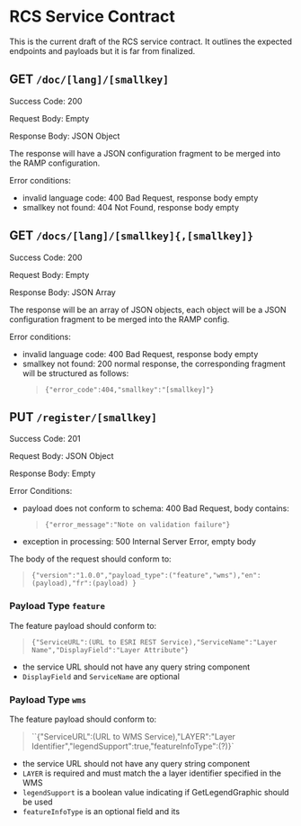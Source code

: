 # RCS Service Contract

This is the current draft of the RCS service contract.  It outlines the expected
endpoints and payloads but it is far from finalized.

## GET ``/doc/[lang]/[smallkey]``

Success Code: 200

Request Body: Empty

Response Body: JSON Object

The response will have a JSON configuration fragment to be merged into the RAMP
configuration.

Error conditions:
- invalid language code: 400 Bad Request, response body empty
- smallkey not found: 404 Not Found, response body empty

## GET ``/docs/[lang]/[smallkey]{,[smallkey]}``

Success Code: 200

Request Body: Empty

Response Body: JSON Array

The response will be an array of JSON objects, each object will be a JSON
configuration fragment to be merged into the RAMP config.

Error conditions:
- invalid language code: 400 Bad Request, response body empty
- smallkey not found: 200 normal response, the corresponding fragment will be
  structured as follows:
  > ``{"error_code":404,"smallkey":"[smallkey]"}``

## PUT ``/register/[smallkey]``

Success Code: 201

Request Body: JSON Object

Response Body: Empty

Error Conditions:
- payload does not conform to schema: 400 Bad Request, body contains:
  > `{"error_message":"Note on validation failure"}`
- exception in processing: 500 Internal Server Error, empty body

The body of the request should conform to:
> ``{"version":"1.0.0","payload_type":("feature","wms"),"en":(payload),"fr":(payload) }``

### Payload Type ``feature``

The feature payload should conform to:
> ``{"ServiceURL":(URL to ESRI REST Service),"ServiceName":"Layer Name","DisplayField":"Layer Attribute"}``

- the service URL should not have any query string component
- `DisplayField` and `ServiceName` are optional

### Payload Type ``wms``

The feature payload should conform to:
> ``{"ServiceURL":(URL to WMS Service),"LAYER":"Layer Identifier","legendSupport":true,"featureInfoType":(?)}`

- the service URL should not have any query string component
- `LAYER` is required and must match the a layer identifier specified in the WMS
- `legendSupport` is a boolean value indicating if GetLegendGraphic should be used
- `featureInfoType` is an optional field and its
